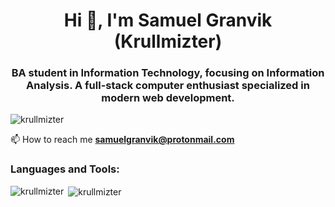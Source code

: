 <h1 align="center">Hi 👋, I'm Samuel Granvik (Krullmizter)</h1>
<h3 align="center"> BA student in Information Technology, focusing on Information Analysis. A full-stack computer enthusiast specialized in modern web development.</h3>

<p align="left"> <img src="https://komarev.com/ghpvc/?username=krullmizter&label=Profile%20views&color=0e75b6&style=flat" alt="krullmizter" /> </p>

📫 How to reach me **samuelgranvik@protonmail.com**

<h3 align="left">Languages and Tools:</h3>

<p><img align="left" src="https://github-readme-stats.vercel.app/api/top-langs?username=krullmizter&show_icons=true&locale=en&layout=compact" alt="krullmizter" /></p>

<p>&nbsp;<img align="center" src="https://github-readme-stats.vercel.app/api?username=krullmizter&show_icons=true&locale=en" alt="krullmizter" /></p>

